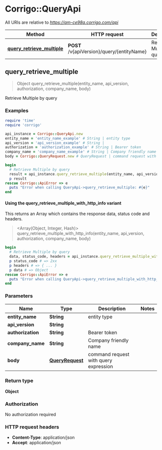 # Corrigo::QueryApi

All URIs are relative to *https://am-ce98a.corrigo.com/api*

| Method | HTTP request | Description |
| ------ | ------------ | ----------- |
| [**query_retrieve_multiple**](QueryApi.md#query_retrieve_multiple) | **POST** /v{apiVersion}/query/{entityName} | Retrieve Multiple by query |


## query_retrieve_multiple

> Object query_retrieve_multiple(entity_name, api_version, authorization, company_name, body)

Retrieve Multiple by query

### Examples

```ruby
require 'time'
require 'corrigo'

api_instance = Corrigo::QueryApi.new
entity_name = 'entity_name_example' # String | entity type
api_version = 'api_version_example' # String | 
authorization = 'authorization_example' # String | Bearer token
company_name = 'company_name_example' # String | Company friendly name
body = Corrigo::QueryRequest.new # QueryRequest | command request with query expression

begin
  # Retrieve Multiple by query
  result = api_instance.query_retrieve_multiple(entity_name, api_version, authorization, company_name, body)
  p result
rescue Corrigo::ApiError => e
  puts "Error when calling QueryApi->query_retrieve_multiple: #{e}"
end
```

#### Using the query_retrieve_multiple_with_http_info variant

This returns an Array which contains the response data, status code and headers.

> <Array(Object, Integer, Hash)> query_retrieve_multiple_with_http_info(entity_name, api_version, authorization, company_name, body)

```ruby
begin
  # Retrieve Multiple by query
  data, status_code, headers = api_instance.query_retrieve_multiple_with_http_info(entity_name, api_version, authorization, company_name, body)
  p status_code # => 2xx
  p headers # => { ... }
  p data # => Object
rescue Corrigo::ApiError => e
  puts "Error when calling QueryApi->query_retrieve_multiple_with_http_info: #{e}"
end
```

### Parameters

| Name | Type | Description | Notes |
| ---- | ---- | ----------- | ----- |
| **entity_name** | **String** | entity type |  |
| **api_version** | **String** |  |  |
| **authorization** | **String** | Bearer token |  |
| **company_name** | **String** | Company friendly name |  |
| **body** | [**QueryRequest**](QueryRequest.md) | command request with query expression |  |

### Return type

**Object**

### Authorization

No authorization required

### HTTP request headers

- **Content-Type**: application/json
- **Accept**: application/json

